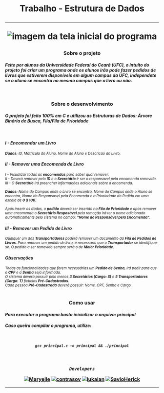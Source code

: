 <!--titulo-->
<h1 align="center"><strong>Trabalho - Estrutura de Dados</strong><hr>

<img src="https://i.ibb.co/f0bGnGh/img03.png" alt="imagem da tela inicial do programa"></h1>


<h3 align="center"><strong>Sobre o projeto</strong></h3>

#### *Feito por alunos da __Universidade Federal do Ceará (UFC)__, o intuito do projeto foi criar um programa onde os alunos irão pode fazer pedidos de livros que estiverem disponiveis em algum campus da __UFC__, independete se o aluno se encontra no mesmo campus que o livro ou não.*
<br>


<h3 align="center"><strong>Sobre o desenvolvimento</strong></h3>

#### *O projeto foi feito __100%__ em __C__ e utilizou as __Estruturas de Dados:__ Árvore Binária de Busca, Fila/Fila de Prioridade*
<br>

#### ***I - Encomendar um Livro***
<sup>*__Dados:__ ID, Matrícula do Aluno, Nome do Aluno e Descricao do Livro.*</sup>
<br>

#### ***II - Remover uma Encomenda de Livro***
<sup>*I - Visualizar todas as __encomendas__ para saber qual remover.<br>
II - Deverá remover pelo __ID__ e o __Secretário__ ir ser o responsavel pela encomenda removida.<br>
III - O __Secretário__ irá preencher informações adicionais sobre a encomenda.*</sup>

<sup>*__Dados:__ Nome do Campus onde o Livro se encontra, Nome do Campus onde o Aluno se encontra, Nome do Responsavel pela Encomenda e a Prioriadade do Pedido em uma escala de __0 à 100__.*</sup>

<sup>*Após inserir os dados, o __pedido__ deverá ser inserido na __Fila de Prioridade__ e após remover uma encomenda o __Secretário Resposável__ pela remoção irá ter o nome adicionado automaticamente pelo sistema no campo: __"Nome do Responsável pela Encomenda"__.*</sup><br>

#### ***III - Remover um Pedido de Livro***
<sup>*Qualquer um dos __Transportadores__ poderá remover um documento da __Fila de Pedidos de Livros__. Para remover um pedido de livro, é necessário que o __Transportador__ se identifique-se. O pedido a ser removido sempre será o de __Maior Prioridade__.*</sup><br>

#### ***Observações***
<sup>*Todas as funcionalidades que forem necessárias um __Pedido de Senha__, irá pedir para que o __CPF__ e a __Senha__ sejá informada.<br>
O sistema deverá possuir pelo menos __3 Secretários (Cargo: S)__ e __5 Transportadores (Cargo: T)__ fictícios __Pré-Cadastrados__.<br>
Cada pessoa __Pré-Cadastrada__ deverá possuir: Nome, CPF, Senha e Cargo.*</sup><br><br>


<h3 align="center"><strong>Como usar</strong></h3>

#### *Para executar o programa basta inicializar o arquivo: __principal__*

#### ***Caso queira compilar o programa, utilize:***

<h5 align="center"><br>

```
gcc principal.c -o principal && ./principal
```
</h5>


<h3 align="center"><br>

***```Developers```***

<!--links dos desenvolvedores-->
[![Maryelle](https://img.shields.io/badge/Maryelle-%23121011.svg?style=for-the-badge&logo=github&logoColor=white)](https://github.com/EmillyMaryelle)
[![contrasov](https://img.shields.io/badge/contrasov-%23121011.svg?style=for-the-badge&logo=github&logoColor=white)](https://github.com/contrasov)
[![lukaian](https://img.shields.io/badge/lukaian-%23121011.svg?style=for-the-badge&logo=github&logoColor=white)](https://github.com/lukaian-k)
[![SavioHerick](https://img.shields.io/badge/SavioHerick-%23121011.svg?style=for-the-badge&logo=github&logoColor=white)](https://github.com/SavioHerick)<hr></h3>